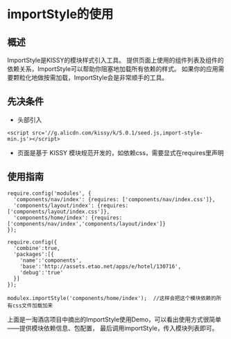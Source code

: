 # importStyle的使用

## 概述

ImportStyle是KISSY的模块样式引入工具。 提供页面上使用的组件列表及组件的依赖关系，ImportStyle可以帮助你阻塞地加载所有依赖的样式。 如果你的应用需要颗粒化地做按需加载，ImportStyle会是非常顺手的工具。
## 先决条件
- 头部引入
```
<script src='//g.alicdn.com/kissy/k/5.0.1/seed.js,import-style-min.js'></script>
```
- 页面是基于 KISSY 模块规范开发的，如依赖css，需要显式在requires里声明

## 使用指南

```
require.config('modules', {
  'components/nav/index': {requires: ['components/nav/index.css']},
  'components/layout/index': {requires: ['components/layout/index.css']},
  'components/home/index': {requires: ['components/nav/index','components/layout/index']}
});

require.config({
  'combine':true,
  'packages':[{
    'name':'components',
    'base':'http://assets.etao.net/apps/e/hotel/130716',
    'debug':'true'
  }]
});

modulex.importStyle('components/home/index');  //这样会把这个模块依赖的所有css文件加载加来
```
上面是一淘酒店项目中摘出的ImportStyle使用Demo，可以看出使用方式很简单——提供模块依赖信息、包配置， 最后调用importStyle，传入模块列表即可。